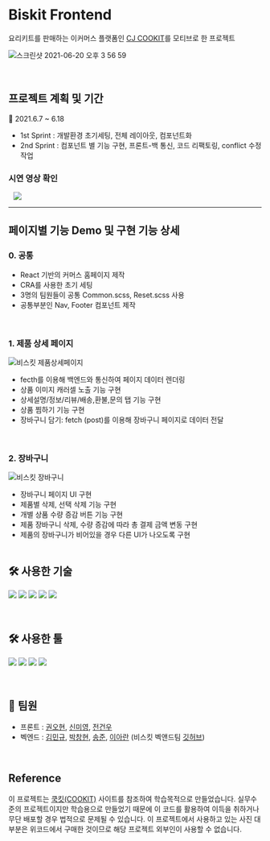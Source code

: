 # Biskit Frontend
요리키트를 판매하는 이커머스 플랫폼인  [CJ COOKIT](https://www.cjcookit.com/pc/main)를 모티브로 한 프로젝트

![스크린샷 2021-06-20 오후 3 56 59](https://user-images.githubusercontent.com/73716178/122665086-3a8b0180-d1e0-11eb-8ac0-064b0fcfa6ab.png)

<br>

## 프로젝트 계획 및 기간
📆 2021.6.7 ~ 6.18
- 1st Sprint : 개발환경 초기세팅, 전체 레이아웃, 컴포넌트화
- 2nd Sprint : 컴포넌트 별 기능 구현, 프론트-백 통신, 코드 리팩토링, conflict 수정 작업

### 시연 영상 확인
<a href="https://www.youtube.com/watch?v=SE_5vtrBrsg">
    <img src="http://img.shields.io/badge/-YouTube-FF0000?style=flat&logo=YouTube&link=https://https://www.youtube.com/watch?v=SE_5vtrBrsg/"
        style="height : auto; margin-left : 10px; margin-right : 10px;"/>
</a>
<br>

--- 

## 페이지별 기능 Demo 및 구현 기능 상세

### 0. 공통 
- React 기반의 커머스 홈페이지 제작
- CRA를 사용한 초기 세팅
- 3명의 팀원들이 공통 Common.scss, Reset.scss 사용
- 공통부분인 Nav, Footer 컴포넌트 제작
<br>

### 1. 제품 상세 페이지
![비스킷 제품상세페이지](https://user-images.githubusercontent.com/73716178/122664656-af107100-d1dd-11eb-8997-97fb06401656.gif)
- fecth를 이용해 백엔드와 통신하여 페이지 데이터 렌더링
- 상품 이미지 캐러셀 노출 기능 구현
- 상세설명/정보/리뷰/배송,환불,문의 탭 기능 구현
- 상품 찜하기 기능 구현
- 장바구니 담기: fetch (post)를 이용해 장바구니 페이지로 데이터 전달
<br>

### 2. 장바구니
![비스킷 장바구니](https://user-images.githubusercontent.com/73716178/122664783-61e0cf00-d1de-11eb-8fbc-4491bee09b18.gif)
- 장바구니 페이지 UI 구현
- 제품별 삭제, 선택 삭제 기능 구현
- 개별 상품 수량 증감 버튼 기능 구현
- 제품 장바구니 삭제, 수량 증감에 따라 총 결제 금액 변동 구현
- 제품의 장바구니가 비어있을 경우 다른 UI가 나오도록 구현 
<br><br>

## 🛠 사용한 기술

<img src="https://img.shields.io/badge/HTML5-E34F26?style=flat-square&logo=HTML5&logoColor=white"/></a> <img src="https://img.shields.io/badge/React-61DAFB?style=flat-square&logo=React&logoColor=white"/></a> <img src="https://img.shields.io/badge/React_Router-CA4245?style=flat-square&logo=ReactRouter&logoColor=white"/></a> <img src="https://img.shields.io/badge/SCSS-CC6699?style=flat-square&logo=SASS&logoColor=white"/></a> <img src="https://img.shields.io/badge/JavaScript-F7DF1E?style=flat-square&logo=JavaScript&logoColor=white"/></a>

<br>

## 🛠 사용한 툴

<img src="https://img.shields.io/badge/Slack-4A154B?style=flat-square&logo=Slack&logoColor=white"/></a> <img src="https://img.shields.io/badge/Trello-0052CC?style=flat-square&logo=Trello&logoColor=white"/></a> <img src="https://img.shields.io/badge/GitHub-181717?style=flat-square&logo=GitHub&logoColor=white"/></a> <img src="https://img.shields.io/badge/Git-F05032?style=flat-square&logo=Git&logoColor=white"/></a>

<br>

## 👥 팀원

- 프론트 : [권오현](https://github.com/im667), [신미영](https://github.com/smy0102), [전건우](https://github.com/fghjjkl32)
- 벡엔드 : [김민규](https://github.com/SkyStar-K), [박창현](https://github.com/chp9419), [송준](https://github.com/riassuc), [이아란](https://github.com/araaaaan)
 (비스킷 벡앤드팀 [깃허브](https://github.com/wecode-bootcamp-korea/21-1st-Biskit-backend))
 
 <br>

## Reference
이 프로젝트는 [쿡킷(COOKIT)](https://www.cjcookit.com/pc/main) 사이트를 참조하여 학습목적으로 만들었습니다.
실무수준의 프로젝트이지만 학습용으로 만들었기 때문에 이 코드를 활용하여 이득을 취하거나 무단 배포할 경우 법적으로 문제될 수 있습니다.
이 프로젝트에서 사용하고 있는 사진 대부분은 위코드에서 구매한 것이므로 해당 프로젝트 외부인이 사용할 수 없습니다.
